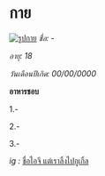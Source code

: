 # กาย
[![รูปกาย](https://cdn.discordapp.com/attachments/1009828568165011652/1010907332147941426/unknown.png)](https://www.google.co.th/webhp?tab=rw)
*ชื่อ: -*

*อายุ: 18*

*วันเดือนปีเกิด: 00/00/0000*

__อาหารชอบ__

1.-

2.-

3.-

*ig :* [ชื่อไอจี แต่เราลิ้งไปกูเกิ้ล](https://www.google.co.th/webhp?tab=rw)

